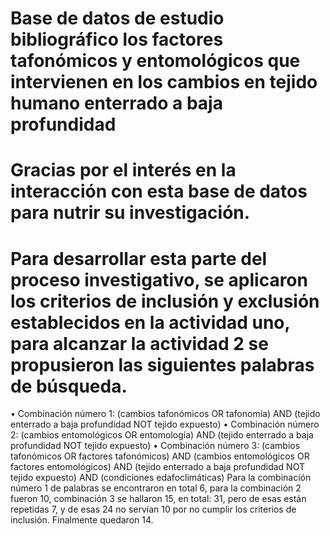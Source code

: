 # Base de datos de estudio bibliográfico los factores tafonómicos y  entomológicos que intervienen en los cambios  en tejido humano enterrado a baja profundidad
# Gracias por el interés en la interacción con esta base de datos para nutrir su investigación.
# Para desarrollar esta parte del proceso investigativo, se aplicaron los criterios de inclusión y exclusión establecidos en la actividad uno, para alcanzar la actividad 2 se propusieron las siguientes palabras de búsqueda. 
•	Combinación número 1: (cambios tafonómicos OR tafonomía) AND (tejido enterrado a baja profundidad NOT tejido expuesto) 
•	Combinación número 2: (cambios entomológicos OR entomología) AND (tejido enterrado a baja profundidad NOT tejido expuesto)
•	Combinación número 3: (cambios tafonómicos OR factores tafonómicos) AND (cambios entomológicos OR factores entomológicos) AND (tejido enterrado a baja profundidad NOT tejido expuesto) AND (condiciones edafoclimáticas)
Para la combinación número 1 de palabras se encontraron en total 6, para la combinación 2 fueron 10, combinación 3 se hallaron 15, en total: 31, pero de esas están repetidas 7, y de esas 24 no servían 10 por no cumplir los criterios de inclusión. Finalmente quedaron 14.
